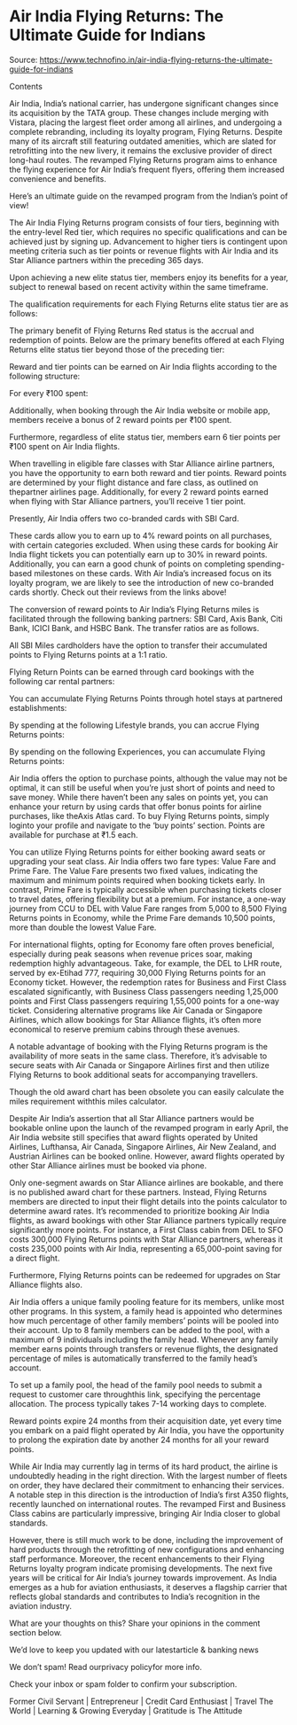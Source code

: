 # Air India Flying Returns: The Ultimate Guide for Indians

Source: https://www.technofino.in/air-india-flying-returns-the-ultimate-guide-for-indians

Contents

Air India, India’s national carrier, has undergone significant changes since its acquisition by the TATA group. These changes include merging with Vistara, placing the largest fleet order among all airlines, and undergoing a complete rebranding, including its loyalty program, Flying Returns. Despite many of its aircraft still featuring outdated amenities, which are slated for retrofitting into the new livery, it remains the exclusive provider of direct long-haul routes. The revamped Flying Returns program aims to enhance the flying experience for Air India’s frequent flyers, offering them increased convenience and benefits.

Here’s an ultimate guide on the revamped program from the Indian’s point of view!

The Air India Flying Returns program consists of four tiers, beginning with the entry-level Red tier, which requires no specific qualifications and can be achieved just by signing up. Advancement to higher tiers is contingent upon meeting criteria such as tier points or revenue flights with Air India and its Star Alliance partners within the preceding 365 days.

Upon achieving a new elite status tier, members enjoy its benefits for a year, subject to renewal based on recent activity within the same timeframe.

The qualification requirements for each Flying Returns elite status tier are as follows:

The primary benefit of Flying Returns Red status is the accrual and redemption of points. Below are the primary benefits offered at each Flying Returns elite status tier beyond those of the preceding tier:

Reward and tier points can be earned on Air India flights according to the following structure:

For every ₹100 spent:

Additionally, when booking through the Air India website or mobile app, members receive a bonus of 2 reward points per ₹100 spent.

Furthermore, regardless of elite status tier, members earn 6 tier points per ₹100 spent on Air India flights.

When travelling in eligible fare classes with Star Alliance airline partners, you have the opportunity to earn both reward and tier points. Reward points are determined by your flight distance and fare class, as outlined on thepartner airlines page. Additionally, for every 2 reward points earned when flying with Star Alliance partners, you’ll receive 1 tier point.

Presently, Air India offers two co-branded cards with SBI Card.

These cards allow you to earn up to 4% reward points on all purchases, with certain categories excluded. When using these cards for booking Air India flight tickets you can potentially earn up to 30% in reward points. Additionally, you can earn a good chunk of points on completing spending-based milestones on these cards. With Air India’s increased focus on its loyalty program, we are likely to see the introduction of new co-branded cards shortly. Check out their reviews from the links above!

The conversion of reward points to Air India’s Flying Returns miles is facilitated through the following banking partners: SBI Card, Axis Bank, Citi Bank, ICICI Bank, and HSBC Bank. The transfer ratios are as follows.

All SBI Miles cardholders have the option to transfer their accumulated points to Flying Returns points at a 1:1 ratio.

Flying Return Points can be earned through card bookings with the following car rental partners:

You can accumulate Flying Returns Points through hotel stays at partnered establishments:

By spending at the following Lifestyle brands, you can accrue Flying Returns points:

By spending on the following Experiences, you can accumulate Flying Returns points:

Air India offers the option to purchase points, although the value may not be optimal, it can still be useful when you’re just short of points and need to save money. While there haven’t been any sales on points yet, you can enhance your return by using cards that offer bonus points for airline purchases, like theAxis Atlas card. To buy Flying Returns points, simply loginto your profile and navigate to the ‘buy points’ section. Points are available for purchase at ₹1.5 each.

You can utilize Flying Returns points for either booking award seats or upgrading your seat class. Air India offers two fare types: Value Fare and Prime Fare. The Value Fare presents two fixed values, indicating the maximum and minimum points required when booking tickets early. In contrast, Prime Fare is typically accessible when purchasing tickets closer to travel dates, offering flexibility but at a premium. For instance, a one-way journey from CCU to DEL with Value Fare ranges from 5,000 to 8,500 Flying Returns points in Economy, while the Prime Fare demands 10,500 points, more than double the lowest Value Fare.

For international flights, opting for Economy fare often proves beneficial, especially during peak seasons when revenue prices soar, making redemption highly advantageous. Take, for example, the DEL to LHR route, served by ex-Etihad 777, requiring 30,000 Flying Returns points for an Economy ticket. However, the redemption rates for Business and First Class escalated significantly, with Business Class passengers needing 1,25,000 points and First Class passengers requiring 1,55,000 points for a one-way ticket. Considering alternative programs like Air Canada or Singapore Airlines, which allow bookings for Star Alliance flights, it’s often more economical to reserve premium cabins through these avenues.

A notable advantage of booking with the Flying Returns program is the availability of more seats in the same class. Therefore, it’s advisable to secure seats with Air Canada or Singapore Airlines first and then utilize Flying Returns to book additional seats for accompanying travellers.

Though the old award chart has been obsolete you can easily calculate the miles requirement withthis miles calculator.

Despite Air India’s assertion that all Star Alliance partners would be bookable online upon the launch of the revamped program in early April, the Air India website still specifies that award flights operated by United Airlines, Lufthansa, Air Canada, Singapore Airlines, Air New Zealand, and Austrian Airlines can be booked online. However, award flights operated by other Star Alliance airlines must be booked via phone.

Only one-segment awards on Star Alliance airlines are bookable, and there is no published award chart for these partners. Instead, Flying Returns members are directed to input their flight details into the points calculator to determine award rates. It’s recommended to prioritize booking Air India flights, as award bookings with other Star Alliance partners typically require significantly more points. For instance, a First Class cabin from DEL to SFO costs 300,000 Flying Returns points with Star Alliance partners, whereas it costs 235,000 points with Air India, representing a 65,000-point saving for a direct flight.

Furthermore, Flying Returns points can be redeemed for upgrades on Star Alliance flights also.

Air India offers a unique family pooling feature for its members, unlike most other programs. In this system, a family head is appointed who determines how much percentage of other family members’ points will be pooled into their account. Up to 8 family members can be added to the pool, with a maximum of 9 individuals including the family head. Whenever any family member earns points through transfers or revenue flights, the designated percentage of miles is automatically transferred to the family head’s account.

To set up a family pool, the head of the family pool needs to submit a request to customer care throughthis link, specifying the percentage allocation. The process typically takes 7-14 working days to complete.

Reward points expire 24 months from their acquisition date, yet every time you embark on a paid flight operated by Air India, you have the opportunity to prolong the expiration date by another 24 months for all your reward points.

While Air India may currently lag in terms of its hard product, the airline is undoubtedly heading in the right direction. With the largest number of fleets on order, they have declared their commitment to enhancing their services. A notable step in this direction is the introduction of India’s first A350 flights, recently launched on international routes. The revamped First and Business Class cabins are particularly impressive, bringing Air India closer to global standards.

However, there is still much work to be done, including the improvement of hard products through the retrofitting of new configurations and enhancing staff performance. Moreover, the recent enhancements to their Flying Returns loyalty program indicate promising developments. The next five years will be critical for Air India’s journey towards improvement. As India emerges as a hub for aviation enthusiasts, it deserves a flagship carrier that reflects global standards and contributes to India’s recognition in the aviation industry.

What are your thoughts on this? Share your opinions in the comment section below.

We’d love to keep you updated with our latestarticle & banking news

We don’t spam! Read ourprivacy policyfor more info.

Check your inbox or spam folder to confirm your subscription.

Former Civil Servant | Entrepreneur | Credit Card Enthusiast | Travel The World | Learning & Growing Everyday | Gratitude is The Attitude
